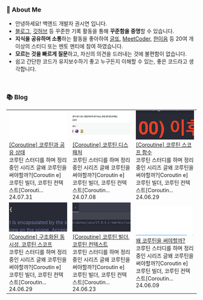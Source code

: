### 🚀 About Me

- 안녕하세요! 백엔드 개발자 권시연 입니다.
- [블로그](https://yeonyeon.tistory.com/), [깃허브](https://github.com/yeon-06) 등 꾸준한 기록 활동을 통해 **꾸준함을 증명**할 수 있습니다.
- **지식을 공유하며 소통**하는 활동을 좋아하여 [글또](https://www.notion.so/ac5b18a482fb4df497d4e8257ad4d516), [MeetCoder](https://github.com/Meet-Coder-Study/posting-review), [한이음](https://www.hanium.or.kr/portal/index.do) 등 20여 개 이상의 스터디 또는 멘토 멘티에 참여 하였습니다.
- **모르는 것을 빠르게 질문**하고, 자신의 의견을 드러내는 것에 불편함이 없습니다.
- 쉽고 간단한 코드가 유지보수하기 좋고 누구든지 이해할 수 있는, 좋은 코드라고 생각합니다.

<br/>

### 📚 Blog
<table><tbody><tr>
<td>
    <a href="https://yeonyeon.tistory.com/337">
        <img width="100%" src="/img/4079489964677323950.png"/><br/>
        <div>[Coroutine] 코루틴과 공유 상태 </div>
    </a>
    <div>코루틴 스터디를 하며 정리 중인 시리즈 글왜 코루틴을 써야할까?[Coroutin e] 코루틴 빌더, 코루틴 컨텍스트[Corouti...</div>
    <div>24.07.31</div>
</td>
<td>
    <a href="https://yeonyeon.tistory.com/336">
        <img width="100%" src="/img/4492791048350981316.png"/><br/>
        <div>[Coroutine] 코루틴 디스패처 </div>
    </a>
    <div>코루틴 스터디를 하며 정리중인 시리즈 글왜 코루틴을 써야할까?[Coroutin e] 코루틴 빌더, 코루틴 컨텍스트[Coroutin...</div>
    <div>24.07.08</div>
</td>
<td>
    <a href="https://yeonyeon.tistory.com/335">
        <img width="100%" src="/img/1658401084990810996.png"/><br/>
        <div>[Coroutine] 코루틴 스코프 함수 </div>
    </a>
    <div>코루틴 스터디를 하며 정리중인 시리즈 글왜 코루틴을 써야할까?[Coroutin e] 코루틴 빌더, 코루틴 컨텍스트[Coroutin...</div>
    <div>24.06.29</div>
</td>
</tr>
<tr>
<td>
    <a href="https://yeonyeon.tistory.com/334">
        <img width="100%" src="/img/1541867076493938793.png"/><br/>
        <div>[Coroutine] 구조화된 동시성, 코루틴 스코프 </div>
    </a>
    <div>코루틴 스터디를 하며 정리중인 시리즈 글왜 코루틴을 써야할까?[Coroutin e] 코루틴 빌더, 코루틴 컨텍스트[Coroutin...</div>
    <div>24.06.29</div>
</td>
<td>
    <a href="https://yeonyeon.tistory.com/333">
        <img width="100%" src="/img/4379500520828602145.png"/><br/>
        <div>[Coroutine] 코루틴 빌더, 코루틴 컨텍스트 </div>
    </a>
    <div>코루틴 스터디를 하며 정리중인 시리즈 글왜 코루틴을 써야할까?[Coroutin e] 코루틴 빌더, 코루틴 컨텍스트[Coroutin...</div>
    <div>24.06.23</div>
</td>
<td>
    <a href="https://yeonyeon.tistory.com/332">
        <img width="100%" src="/img/9135546942726691422.png"/><br/>
        <div>왜 코루틴을 써야할까? </div>
    </a>
    <div>코루틴 스터디를 하며 정리중인 시리즈 글왜 코루틴을 써야할까?[Coroutin e] 코루틴 빌더, 코루틴 컨텍스트[Coroutin...</div>
    <div>24.06.09</div>
</td>
</tr>
</tbody></table>
